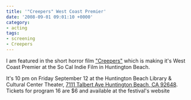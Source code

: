 ```yaml
---
title: '"Creepers" West Coast Premier'
date: '2008-09-01 09:01:10 +0000'
category:
- acting
tags:
- screening
- Creepers
---
```

I am featured in the short horror film
["Creepers"](https://www.imdb.com/name/nm3083426/) which is making it's West
Coast Premier at the So Cal Indie Film in
Huntington Beach.

It's 10 pm on Friday September 12 at the Huntington Beach Library & Cultural
Center Theater, [7111 Talbert Ave Huntington Beach, CA
92648](https://maps.google.com/maps?q=7111+Talbert+Ave+Huntington+Beach,+CA+92648).
Tickets for program 16 are $6 and available at the festival's website
